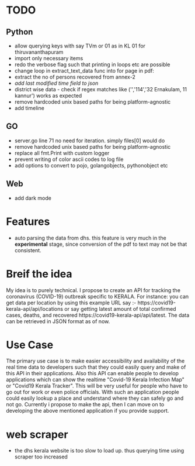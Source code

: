 # TODO
## Python
* allow querying keys with say TVm or 01 as in KL 01 for thiruvananthapuram
* import only necessary items
* redo the verbose flag such that printing in loops etc are possible
* change loop in extract_text_data func into for page in pdf:
* extract the no of persons recovered from annex-2
* *add last modified time field to json*
* district wise data - check if regex matches like ('','114','32 Ernakulam, 11 kannur') works as expected
* remove hardcoded unix based paths for being platform-agnostic
* add timeline
## GO
* server.go line 71 no need for iteration. simply files[0] would do
* remove hardcoded unix based paths for being platform-agnostic
* replace all fmt.Print with custom logger
* prevent writing of color ascii codes to log file
* add options to convert to pojo, golangobjects, pythonobject etc
## Web
* add dark mode

# Features
* auto parsing the data from dhs. this feature is very much in the **experimental** stage, since conversion of the pdf to text may not be that consistent.

# Breif the idea
My idea is to purely technical. I propose to create an API for tracking the coronavirus (COVID-19) outbreak specific to KERALA. For instance: you can get data per location by using this example URL say :-  https://covid19-kerala-api/api/locations or say getting latest amount of total confirmed cases, deaths, and recovered https://covid19-kerala-api/api/latest. The data can be retrieved in JSON format as of now.

# Use Case
The primary use case is to make easier accessibility and availability of the real time data to developers such that they could easily query and make of this API in their applications. Also this API can enable people to develop applications which can show the realtime "Covid-19 Kerala Infection Map" or "Covid19 Kerala Tracker". This will be very useful for people who have to go out for work or even police officials. With such an application people could easily lookup a place and understand where they can safely go and not go. Currently i propose to make the api, then I can move on to developing the above mentioned application if you provide support.

# web scraper
* the dhs kerala website is too slow to load up. thus querying time using scraper too increased
